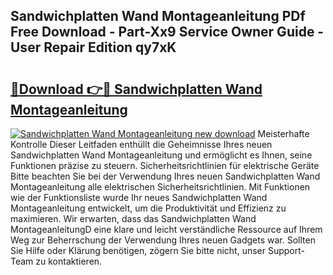 ## Sandwichplatten Wand Montageanleitung PDf Free Download - Part-Xx9 Service Owner Guide - User Repair Edition qy7xK

# <h2><a href="http://df8si86.blite.top/?on=Sandwichplatten+Wand+Montageanleitung">🔗Download 👉🔴 Sandwichplatten Wand Montageanleitung</a></h2>

[![Sandwichplatten Wand Montageanleitung new download](https://i.imgur.com/lujVjoI.png)](http://df8si86.blite.top/?on=Sandwichplatten+Wand+Montageanleitung)
Meisterhafte Kontrolle Dieser Leitfaden enthüllt die Geheimnisse Ihres neuen Sandwichplatten Wand Montageanleitung und ermöglicht es Ihnen, seine Funktionen präzise zu steuern. Sicherheitsrichtlinien für elektrische Geräte Bitte beachten Sie bei der Verwendung Ihres neuen Sandwichplatten Wand Montageanleitung alle elektrischen Sicherheitsrichtlinien. Mit Funktionen wie der Funktionsliste wurde Ihr neues Sandwichplatten Wand Montageanleitung entwickelt, um die Produktivität und Effizienz zu maximieren. Wir erwarten, dass das Sandwichplatten Wand MontageanleitungD eine klare und leicht verständliche Ressource auf Ihrem Weg zur Beherrschung der Verwendung Ihres neuen Gadgets war. Sollten Sie Hilfe oder Klärung benötigen, zögern Sie bitte nicht, unser Support-Team zu kontaktieren.
